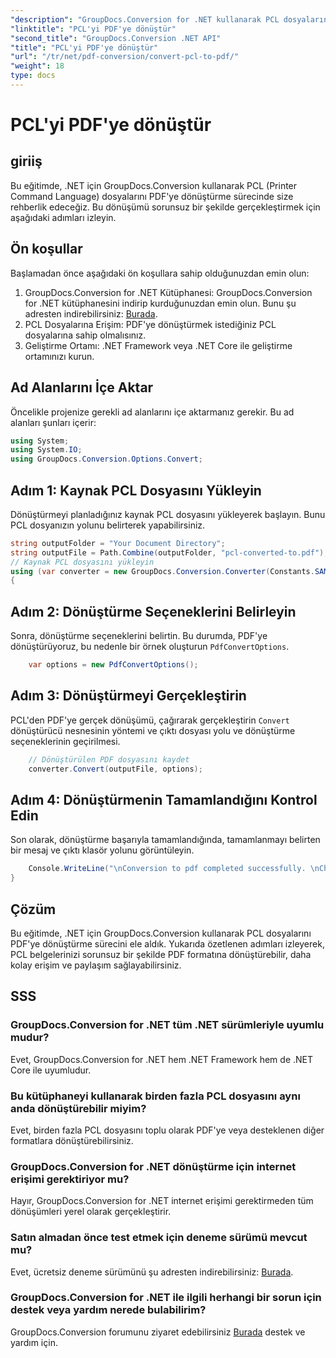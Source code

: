 ```yaml
---
"description": "GroupDocs.Conversion for .NET kullanarak PCL dosyalarını zahmetsizce PDF'ye nasıl dönüştüreceğinizi öğrenin. Adım adım kılavuzumuzu izleyin."
"linktitle": "PCL'yi PDF'ye dönüştür"
"second_title": "GroupDocs.Conversion .NET API"
"title": "PCL'yi PDF'ye dönüştür"
"url": "/tr/net/pdf-conversion/convert-pcl-to-pdf/"
"weight": 18
type: docs
---
```

# PCL'yi PDF'ye dönüştür

## giriiş
Bu eğitimde, .NET için GroupDocs.Conversion kullanarak PCL (Printer Command Language) dosyalarını PDF'ye dönüştürme sürecinde size rehberlik edeceğiz. Bu dönüşümü sorunsuz bir şekilde gerçekleştirmek için aşağıdaki adımları izleyin.
## Ön koşullar
Başlamadan önce aşağıdaki ön koşullara sahip olduğunuzdan emin olun:
1. GroupDocs.Conversion for .NET Kütüphanesi: GroupDocs.Conversion for .NET kütüphanesini indirip kurduğunuzdan emin olun. Bunu şu adresten indirebilirsiniz: [Burada](https://releases.groupdocs.com/conversion/net/).
2. PCL Dosyalarına Erişim: PDF'ye dönüştürmek istediğiniz PCL dosyalarına sahip olmalısınız.
3. Geliştirme Ortamı: .NET Framework veya .NET Core ile geliştirme ortamınızı kurun.

## Ad Alanlarını İçe Aktar
Öncelikle projenize gerekli ad alanlarını içe aktarmanız gerekir. Bu ad alanları şunları içerir:
```csharp
using System;
using System.IO;
using GroupDocs.Conversion.Options.Convert;
```
## Adım 1: Kaynak PCL Dosyasını Yükleyin
Dönüştürmeyi planladığınız kaynak PCL dosyasını yükleyerek başlayın. Bunu PCL dosyanızın yolunu belirterek yapabilirsiniz.
```csharp
string outputFolder = "Your Document Directory";
string outputFile = Path.Combine(outputFolder, "pcl-converted-to.pdf");
// Kaynak PCL dosyasını yükleyin
using (var converter = new GroupDocs.Conversion.Converter(Constants.SAMPLE_PCL))
{
```
## Adım 2: Dönüştürme Seçeneklerini Belirleyin
Sonra, dönüştürme seçeneklerini belirtin. Bu durumda, PDF'ye dönüştürüyoruz, bu nedenle bir örnek oluşturun `PdfConvertOptions`.
```csharp
	var options = new PdfConvertOptions();
```
## Adım 3: Dönüştürmeyi Gerçekleştirin
PCL'den PDF'ye gerçek dönüşümü, çağırarak gerçekleştirin `Convert` dönüştürücü nesnesinin yöntemi ve çıktı dosyası yolu ve dönüştürme seçeneklerinin geçirilmesi.
```csharp
	// Dönüştürülen PDF dosyasını kaydet
	converter.Convert(outputFile, options);
```
## Adım 4: Dönüştürmenin Tamamlandığını Kontrol Edin
Son olarak, dönüştürme başarıyla tamamlandığında, tamamlanmayı belirten bir mesaj ve çıktı klasör yolunu görüntüleyin.
```csharp
	Console.WriteLine("\nConversion to pdf completed successfully. \nCheck output in {0}", outputFolder);
}
```

## Çözüm
Bu eğitimde, .NET için GroupDocs.Conversion kullanarak PCL dosyalarını PDF'ye dönüştürme sürecini ele aldık. Yukarıda özetlenen adımları izleyerek, PCL belgelerinizi sorunsuz bir şekilde PDF formatına dönüştürebilir, daha kolay erişim ve paylaşım sağlayabilirsiniz.
## SSS
### GroupDocs.Conversion for .NET tüm .NET sürümleriyle uyumlu mudur?
Evet, GroupDocs.Conversion for .NET hem .NET Framework hem de .NET Core ile uyumludur.
### Bu kütüphaneyi kullanarak birden fazla PCL dosyasını aynı anda dönüştürebilir miyim?
Evet, birden fazla PCL dosyasını toplu olarak PDF'ye veya desteklenen diğer formatlara dönüştürebilirsiniz.
### GroupDocs.Conversion for .NET dönüştürme için internet erişimi gerektiriyor mu?
Hayır, GroupDocs.Conversion for .NET internet erişimi gerektirmeden tüm dönüşümleri yerel olarak gerçekleştirir.
### Satın almadan önce test etmek için deneme sürümü mevcut mu?
Evet, ücretsiz deneme sürümünü şu adresten indirebilirsiniz: [Burada](https://releases.groupdocs.com/).
### GroupDocs.Conversion for .NET ile ilgili herhangi bir sorun için destek veya yardım nerede bulabilirim?
GroupDocs.Conversion forumunu ziyaret edebilirsiniz [Burada](https://forum.groupdocs.com/c/conversion/11) destek ve yardım için.